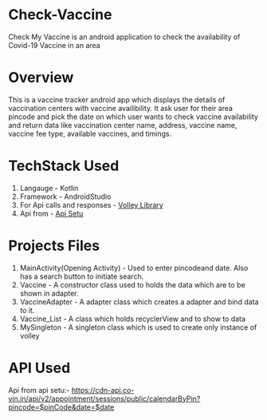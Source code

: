 # Check-Vaccine
Check My Vaccine is an android application to check the availability of Covid-19 Vaccine in an area

# Overview
This is a vaccine tracker android app which displays the details of vaccination centers with vaccine availibility. 
It ask user for their area pincode and pick the date on which user wants to check vaccine availability and return data like vaccination center name, address, vaccine name, vaccine fee type, available vaccines, and timings.

# TechStack Used
1. Langauge - Kotlin
2. Framework - AndroidStudio
3. For Api calls and responses - [Volley Library](https://developer.android.com/training/volley)
4. Api from - [Api Setu](https://apisetu.gov.in/#)

# Projects Files
1. MainActivity(Opening Activity) - Used to enter pincodeand date. Also has a search button to initiate search.
2. Vaccine - A constructor class used to holds the data which are to be shown in adapter.
3. VaccineAdapter - A adapter class which creates a adapter and bind data to it.
4. Vaccine_List - A class which holds recyclerView and to show to data
5. MySingleton - A singleton class which is used to create only instance of volley

# API Used
Api from api setu:- https://cdn-api.co-vin.in/api/v2/appointment/sessions/public/calendarByPin?pincode=$pinCode&date=$date

